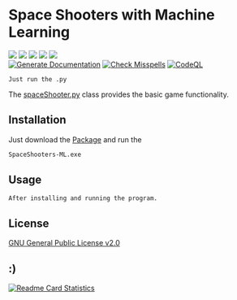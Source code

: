 # Space Shooters with Machine Learning

[![](https://img.shields.io/github/v/release/janmenne/SpaceShooter-ML?style=flat-square)](https://github.com/jmne/SpaceShooter-ML/releases)
[![](https://img.shields.io/github/issues/janmenne/SpaceShooter-ML?style=flat-square)](https://github.com/jmne/SpaceShooter-ML/issues)
[![](https://img.shields.io/github/issues-pr/janmenne/SpaceShooter-ML?style=flat-square)](https://github.com/jmne/SpaceShooter-ML/pulls)
[![](https://img.shields.io/github/license/janmenne/SpaceShooter-ML?style=flat-square)](https://github.com/jmne/SpaceShooter-ML/blob/main/LICENSE)
[![](https://img.shields.io/github/languages/code-size/janmenne/SpaceShooter-ML?style=flat-square)](https://github.com/jmne/SpaceShooter-ML/tree/main/src)<br>
[![Generate Documentation](https://github.com/jmne/SpaceShooter-ML/actions/workflows/generate-docs.yml/badge.svg)](https://github.com/jmne/SpaceShooter-ML/actions/workflows/generate-docs.yml)
[![Check Misspells](https://github.com/jmne/SpaceShooter-ML/actions/workflows/misspell.yml/badge.svg)](https://github.com/jmne/SpaceShooter-ML/actions/workflows/misspell.yml)
[![CodeQL](https://github.com/jmne/SpaceShooter-ML/actions/workflows/codeql-analysis.yml/badge.svg)](https://github.com/jmne/SpaceShooter-ML/actions/workflows/codeql-analysis.yml)

```
Just run the .py
```

The [spaceShooter.py](src/game/spaceShooter.py) class provides the basic game functionality.

## Installation

Just download the [Package](https://github.com/janmenne/SpaceShooter-ML/releases/latest) and run the

```bash
SpaceShooters-ML.exe
```

## Usage

```
After installing and running the program.
```

## License

[GNU General Public License v2.0](https://github.com/jancodet/SpaceShooter-ML/blob/main/LICENSE)

## :)

[![Readme Card Statistics](https://github-readme-stats.vercel.app/api/pin/?username=jmne&repo=SpaceShooter-ML&theme=dark)](https://github.com/jmne/SpaceShooter-ML/)

